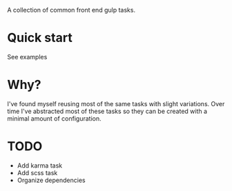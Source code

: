 A collection of common front end gulp tasks.

# Quick start

See examples

# Why?

I've found myself reusing most of the same tasks with slight variations.  Over time I've abstracted most of these tasks so they can be created with a minimal amount of configuration.

# TODO

- Add karma task
- Add scss task
- Organize dependencies

